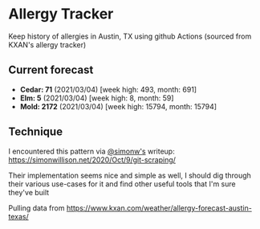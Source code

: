 # Allergy Tracker

Keep history of allergies in Austin, TX using github Actions (sourced from KXAN's allergy tracker)

## Current forecast
<!-- INJECT FORECAST -->
- **Cedar: 71** (2021/03/04)  [week high: 493, month: 691]
- **Elm: 5** (2021/03/04)  [week high: 8, month: 59]
- **Mold: 2172** (2021/03/04)  [week high: 15794, month: 15794]
<!-- END INJECT FORECAST -->

## Technique

I encountered this pattern via [@simonw's](https://github.com/simonw) writeup: https://simonwillison.net/2020/Oct/9/git-scraping/

Their implementation seems nice and simple as well, I should dig through their various use-cases for it and find other useful tools that I'm sure they've built

Pulling data from https://www.kxan.com/weather/allergy-forecast-austin-texas/

